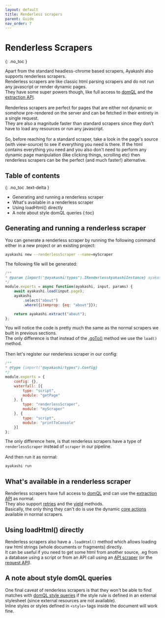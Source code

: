 ```yaml
---
layout: default
title: Renderless scrapers
parent: Guide
nav_order: 7
---
```


<!-- markdownlint-disable MD022 -->
# Renderless Scrapers
{: .no_toc }
<!-- markdownlint-enable MD022 -->

Apart from the standard headless-chrome based scrapers, Ayakashi also supports renderless scrapers.  
Renderless scrapers are like classic html parsing scrapers and do not run any javascript or render dynamic pages.  
They have some super powers though, like full access to [domQL](/docs/guide/querying-with-domql.html)
and the [extraction API](/docs/guide/data-extraction.html).  
<br/>
Renderless scrapers are perfect for pages that are either not dynamic or somehow pre-rendered on the server and can
be fetched in their entirety in a single request.  
They are also a magnitude faster than standard scrapers since they don't have to load any resources or run any javascript.  
<br/>
So, before reaching for a standard scraper, take a look in the page's source (with view-source) to see if everything you need
is there. If the html contains everything you need and you also don't need to perform any dynamic page manipulation
(like clicking things, scrolling etc) then renderless scrapers can be the perfect (and much faster!) alternative.

<!-- markdownlint-disable MD022 -->
## Table of contents
{: .no_toc .text-delta }
<!-- markdownlint-enable MD022 -->

* Generating and running a renderless scraper
* What's available in a renderless scraper
* Using loadHtml() directly
* A note about style domQL queries
{:toc}

## Generating and running a renderless scraper

You can generate a renderless scraper by running the following command either in a new project or an existing project:

```bash
ayakashi new --renderlessScraper --name=myScraper
```

The following file will be generated:

```js
/**
* @param {import("@ayakashi/types").IRenderlessAyakashiInstance} ayakashi
*/
module.exports = async function(ayakashi, input, params) {
    await ayakashi.load(input.page);
    ayakashi
        .select("about")
        .where({itemprop: {eq: "about"}});

    return ayakashi.extract("about");
};
```

You will notice the code is pretty much the same as the normal scrapers we built in previous sections.  
The only difference is that instead of the [.goTo()](/docs/reference/builtin-actions.html#goTo) method we use
the `load()` method.  
<br/>
Then let's register our renderless scraper in our config:

```js
/**
* @type {import("@ayakashi/types").Config}
*/
module.exports = {
    config: {},
    waterfall: [{
        type: "script",
        module: "getPage"
    }, {
        type: "renderlessScraper",
        module: "myScraper"
    }, {
        type: "script",
        module: "printToConsole"
    }]
};
```

The only difference here, is that renderless scrapers have a type of `renderlessScraper` instead of `scraper` in our pipeline.  
<br/>
And then run it as normal:  

```bash
ayakashi run
```

## What's available in a renderless scraper

Renderless scrapers have full access to [domQL](/docs/guide/querying-with-domql.html) and can
use the [extraction API](/docs/guide/data-extraction.html) as normal.  
They also support [retries](/docs/going_deeper/automatic_retries.html) and the [yield](/docs/going_deeper/yielding-data.html) methods.  
Basically, the only thing they can't do is use the dynamic [core actions](/docs/reference/builtin-actions.html)
available in normal scrapers.

## Using loadHtml() directly

Renderless scrapers also have a `.loadHtml()` method which allows loading raw html strings (whole documents or fragments) directly.  
It can be useful if you need to get some html from another source, .eg from a database using a script or from an API call using an
[API scraper](/docs/guide/api-scrapers.html) (or the [request API](/docs/guide/api-scrapers.html#the-request-api-is-available-on-all-scraper-types)).

## A note about style domQL queries

One final caveat of renderless scrapers is that they won't be able to find matches with [domQL style queries](/docs/guide/querying-with-domql.html#querying-with-style) if the style rule is defined in
an external stylesheet (since external resources are not available).  
Inline styles or styles defined in `<style>` tags inside the document will work fine.
